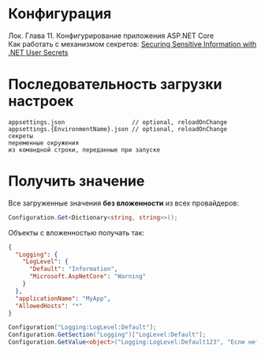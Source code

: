 # Конфигурация

Лок. Глава 11. Конфигурирование приложения ASP.NET Core  
Как работать с механизмом секретов: [Securing Sensitive Information with .NET User Secrets](https://blog.jetbrains.com/dotnet/2023/01/17/securing-sensitive-information-with-net-user-secrets/)

# Последовательность загрузки настроек

```
appsettings.json                   // optional, reloadOnChange
appsettings.{EnvironmentName}.json // optional, reloadOnChange
секреты
переменные окружения
из командной строки, переданные при запуске
```

# Получить значение

Все загруженные значения **без вложенности** из всех провайдеров:

```csharp
Configuration.Get<Dictionary<string, string>>();
```

Объекты с вложенностью получать так:

```json
{
  "Logging": {
    "LogLevel": {
      "Default": "Information",
      "Microsoft.AspNetCore": "Warning"
    }
  },
  "applicationName": "MyApp",
  "AllowedHosts": "*"
}
```

```csharp
Configuration["Logging:LogLevel:Default"];
Configuration.GetSection("Logging")["LogLevel:Default"];
Configuration.GetValue<object>("Logging:LogLevel:Default123", "Если нет значения");
```
